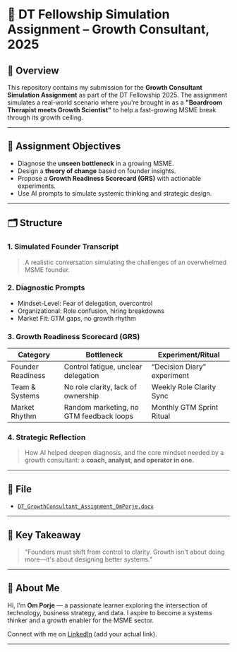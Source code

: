 # 🚀 DT Fellowship Simulation Assignment – Growth Consultant, 2025

## 📌 Overview

This repository contains my submission for the **Growth Consultant Simulation Assignment** as part of the DT Fellowship 2025. The assignment simulates a real-world scenario where you're brought in as a **"Boardroom Therapist meets Growth Scientist"** to help a fast-growing MSME break through its growth ceiling.

---

## 🧠 Assignment Objectives

- Diagnose the **unseen bottleneck** in a growing MSME.
- Design a **theory of change** based on founder insights.
- Propose a **Growth Readiness Scorecard (GRS)** with actionable experiments.
- Use AI prompts to simulate systemic thinking and strategic design.

---

## 🗂 Structure

### 1. **Simulated Founder Transcript**
> A realistic conversation simulating the challenges of an overwhelmed MSME founder.

### 2. **Diagnostic Prompts**
- Mindset-Level: Fear of delegation, overcontrol
- Organizational: Role confusion, hiring breakdowns
- Market Fit: GTM gaps, no growth rhythm

### 3. **Growth Readiness Scorecard (GRS)**
| Category           | Bottleneck                                 | Experiment/Ritual                         |
|--------------------|---------------------------------------------|-------------------------------------------|
| Founder Readiness  | Control fatigue, unclear delegation         | “Decision Diary” experiment               |
| Team & Systems     | No role clarity, lack of ownership          | Weekly Role Clarity Sync                  |
| Market Rhythm      | Random marketing, no GTM feedback loops     | Monthly GTM Sprint Ritual                 |

### 4. **Strategic Reflection**
> How AI helped deepen diagnosis, and the core mindset needed by a growth consultant: a **coach, analyst, and operator in one.**

---

## 📄 File

- [`DT_GrowthConsultant_Assignment_OmPorje.docx`](./DT__Assignment_OmPorje.docx)

---

## 🧩 Key Takeaway

> “Founders must shift from control to clarity. Growth isn't about doing more—it's about designing better systems.”

---

## 🔗 About Me

Hi, I’m **Om Porje** — a passionate learner exploring the intersection of technology, business strategy, and data. I aspire to become a systems thinker and a growth enabler for the MSME sector.

Connect with me on [LinkedIn](https://www.linkedin.com) (add your actual link).

---
